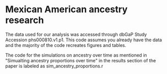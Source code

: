 # Mexican American ancestry research 
The data used for our analysis was accessed through dbGaP Study Accession phs000810.v1.p1. This code assumes you already have the data and the majority of the code recreates figures and tables. 

The code for the simulations on ancestry over time as mentioned in "Simualting ancestry proportions over time" in the results section of the paper is labeled as sim_ancestry_proportions.r
